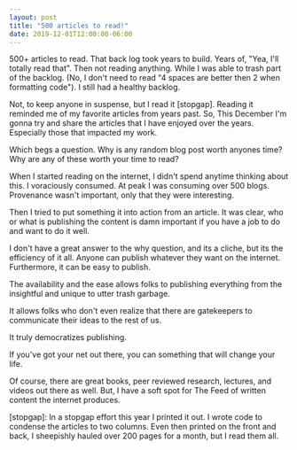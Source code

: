 ```yaml
---
layout: post
title: "500 articles to read!"
date: 2019-12-01T12:00:00-06:00
---
```


500+ articles to read. That back log took years to build. Years of, "Yea, I'll totally read that". Then not reading anything. While I was able to trash part of the backlog. (No, I don't need to read "4 spaces are better then 2 when formatting code"). I still had a healthy backlog.

Not, to keep anyone in suspense, but I read it [stopgap]. Reading it reminded me of my favorite articles from years past. So, This December I'm gonna try and share the articles that I have enjoyed over the years. Especially those that impacted my work.

Which begs a question. Why is any random blog post worth anyones time? Why are any of these worth your time to read?

When I started reading on the internet, I didn't spend anytime thinking about this. I voraciously consumed. At peak I was consuming over 500 blogs. Provenance wasn't important, only that they were interesting.

Then I tried to put something it into action from an article. It was clear, who or what is publishing the content is damn important if you have a job to do and want to do it well.

I don't have a great answer to the why question, and its a cliche, but its the efficiency of it all. Anyone can publish whatever they want on the internet. Furthermore, it can be easy to publish.

The availability and the ease allows folks to publishing everything from the insightful and unique to utter trash garbage.

It allows folks who don't even realize that there are gatekeepers to communicate their ideas to the rest of us.

It truly democratizes publishing.

If you've got your net out there, you can something that will change your life.

Of course, there are great books, peer reviewed research, lectures, and videos out there as well. But, I have a soft spot for The Feed of written content the internet produces.

[stopgap]: In a stopgap effort this year I printed it out. I wrote code to condense the articles to two columns. Even then printed on the front and back, I sheepishly hauled over 200 pages for a month, but I read them all.
